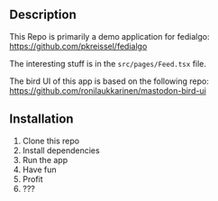 ## Description
This Repo is primarily a demo application for fedialgo: https://github.com/pkreissel/fedialgo

The interesting stuff is in the `src/pages/Feed.tsx` file.

The bird UI of this app is based on the following repo: https://github.com/ronilaukkarinen/mastodon-bird-ui

## Installation
1. Clone this repo
2. Install dependencies
3. Run the app
4. Have fun
5. Profit
6. ???
